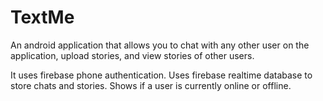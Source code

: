 # TextMe
An android application that allows you to chat with any other user on the application, upload stories, and view stories of other users.

It uses firebase phone authentication.
Uses firebase realtime database to store chats and stories.
Shows if a user is currently online or offline.
